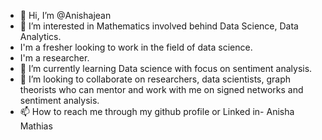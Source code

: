 - 👋 Hi, I’m @Anishajean
- 👀 I’m interested in Mathematics involved behind Data Science, Data Analytics.
- I'm a fresher looking to work in the field of data science.
- I'm a researcher.
- 🌱 I’m currently learning Data science with focus on sentiment analysis.
- 💞️ I’m looking to collaborate on researchers, data scientists, graph theorists who can mentor and work with me on signed networks and sentiment analysis.
- 📫 How to reach me through my github profile or Linked in- Anisha Mathias

<!---
Anishajean/Anishajean is a ✨ special ✨ repository because its `README.md` (this file) appears on your GitHub profile.
You can click the Preview link to take a look at your changes.
--->

